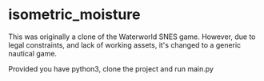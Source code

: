 # isometric_moisture

This was originally a clone of the Waterworld SNES game. However, due to legal constraints, and lack of working assets, it's changed to a generic nautical game.

Provided you have python3, clone the project and run main.py
